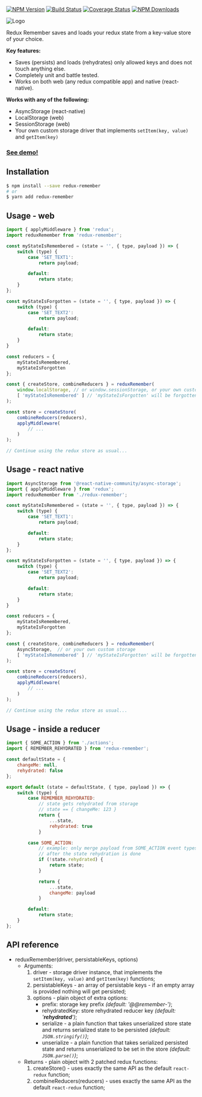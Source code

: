 [![NPM Version](https://img.shields.io/npm/v/redux-remember.svg?style=flat-square)](https://www.npmjs.com/package/redux-remember)
[![Build Status](https://api.travis-ci.org/zewish/redux-remember.svg?branch=master)](https://travis-ci.org/zewish/redux-remember)
[![Coverage Status](https://coveralls.io/repos/github/zewish/redux-remember/badge.svg?branch=master)](https://coveralls.io/github/zewish/redux-remember?branch=master)
[![NPM Downloads](https://img.shields.io/npm/dm/redux-remember.svg?style=flat-square)](https://www.npmjs.com/package/redux-remember)

![Logo](https://raw.githubusercontent.com/zewish/redux-remember/master/logo.png)

Redux Remember saves and loads your redux state from a key-value store of your choice.

__Key features:__
- Saves (persists) and loads (rehydrates) only allowed keys and does not touch anything else.
- Completely unit and battle tested.
- Works on both web (any redux compatible app) and native (react-native).

__Works with any of the following:__
- AsyncStorage (react-native)
- LocalStorage (web)
- SessionStorage (web)
- Your own custom storage driver that implements `setItem(key, value)` and `getItem(key)`

### [__See demo!__](https://rawgit.com/zewish/redux-remember/master/demo-web/index.html)

Installation
------------
```bash
$ npm install --save redux-remember
# or
$ yarn add redux-remember
```


Usage - web
-----------

```js
import { applyMiddleware } from 'redux';
import reduxRemember from 'redux-remember';

const myStateIsRemembered = (state = '', { type, payload }) => {
    switch (type) {
        case 'SET_TEXT1':
            return payload;

        default:
            return state;
    }
};

const myStateIsForgotten = (state = '', { type, payload }) => {
    switch (type) {
        case 'SET_TEXT2':
            return payload;

        default:
            return state;
    }
}

const reducers = {
    myStateIsRemembered,
    myStateIsForgotten
};

const { createStore, combineReducers } = reduxRemember(
    window.localStorage, // or window.sessionStorage, or your own custom storage
    [ 'myStateIsRemembered' ] // 'myStateIsForgotten' will be forgotten, as it's not in this list
);

const store = createStore(
    combineReducers(reducers),
    applyMiddleware(
        // ...
    )
);

// Continue using the redux store as usual...
```

Usage - react native
--------------------

```js
import AsyncStorage from '@react-native-community/async-storage';
import { applyMiddleware } from 'redux';
import reduxRemember from './redux-remember';

const myStateIsRemembered = (state = '', { type, payload }) => {
    switch (type) {
        case 'SET_TEXT1':
            return payload;

        default:
            return state;
    }
};

const myStateIsForgotten = (state = '', { type, payload }) => {
    switch (type) {
        case 'SET_TEXT2':
            return payload;

        default:
            return state;
    }
}

const reducers = {
    myStateIsRemembered,
    myStateIsForgotten
};

const { createStore, combineReducers } = reduxRemember(
    AsyncStorage,  // or your own custom storage
    [ 'myStateIsRemembered' ] // 'myStateIsForgotten' will be forgotten, as it's not in this list
);

const store = createStore(
    combineReducers(reducers),
    applyMiddleware(
        // ...
    )
);

// Continue using the redux store as usual...
```

Usage - inside a reducer
------------------------

```js
import { SOME_ACTION } from './actions';
import { REMEMBER_REHYDRATED } from 'redux-remember';

const defaultState = {
    changeMe: null,
    rehydrated: false
};

export default (state = defaultState, { type, payload }) => {
    switch (type) {
        case REMEMBER_REHYDRATED:
            // state gets rehydrated from storage
            // state == { changeMe: 123 }
            return {
                ...state,
                rehydrated: true
            }

        case SOME_ACTION:
            // example: only merge payload from SOME_ACTION event types
            // after the state rehydration is done
            if (!state.rehydrated) {
                return state;
            }

            return {
                ...state,
                changeMe: payload
            }

        default:
            return state;
    }
};
```

API reference
-------------
- reduxRemember(driver, persistableKeys, options)
    - Arguments:
        1. driver - storage driver instance, that implements the `setItem(key, value)` and `getItem(key)` functions;
        2. persistableKeys - an array of persistable keys - if an empty array is provided nothing will get persisted;
        3. options - plain object of extra options:
            - prefix: storage key prefix *(default: '@@remember-')*;
            - rehydratedKey: store rehydrated reducer key *(default: '__rehydrated__')*;
            - serialize - a plain function that takes unserialized store state and returns serialized state to be persisted *(default: `JSON.stringify()`)*;
            - unserialize - a plain function that takes serialized persisted state and returns unserialized to be set in the store *(default: `JSON.parse()`)*;
    - Returns - plain object with 2 patched redux functions:
        1. createStore() - uses exactly the same API as the default `react-redux` function;
        2. combineReducers(reducers) - uses exactly the same API as the default `react-redux` function;
